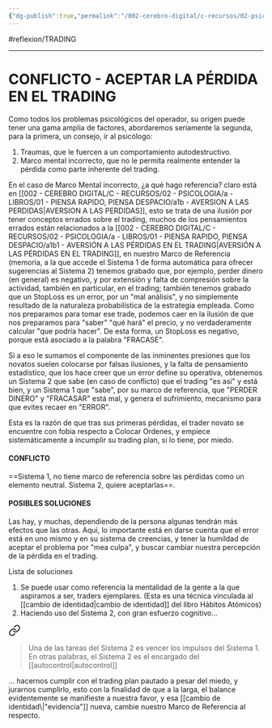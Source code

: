 ```yaml
---
{"dg-publish":true,"permalink":"/002-cerebro-digital/c-recursos/02-psicologia/a-libros/01-piensa-rapido-piensa-despacio/a3a1-conflicto-aceptar-la-perdida-en-el-trading/"}
---
```


#reflexion/TRADING 

---

# CONFLICTO - ACEPTAR LA PÉRDIDA EN EL TRADING

Como todos los problemas psicológicos del operador, su origen puede tener una gama amplia de factores, abordaremos seriamente la segunda, para la primera, un consejo, ir al psicólogo:

1) Traumas, que le fuercen a un comportamiento autodestructivo.
2) Marco mental incorrecto, que no le permita realmente entender la pérdida como parte inherente del trading.

En el caso de Marco Mental incorrecto, ¿a qué hago referencia? claro está en [[002 - CEREBRO DIGITAL/C - RECURSOS/02 - PSICOLOGIA/a - LIBROS/01 - PIENSA RAPIDO, PIENSA DESPACIO/a1b - AVERSION A LAS PERDIDAS\|AVERSION A LAS PERDIDAS]], esto se trata de una ilusión por tener conceptos errados sobre el trading, muchos de los pensamientos errados están relacionados a la [[002 - CEREBRO DIGITAL/C - RECURSOS/02 - PSICOLOGIA/a - LIBROS/01 - PIENSA RAPIDO, PIENSA DESPACIO/a1b1 - AVERSIÓN A LAS PÉRDIDAS EN EL TRADING\|AVERSIÓN A LAS PÉRDIDAS EN EL TRADING]], en nuestro Marco de Referencia (memoria, a la que accede el Sistema 1 de forma automática para ofrecer sugerencias al Sistema 2) tenemos grabado que, por ejemplo, perder dinero (en general) es negativo, y por extensión y falta de compresión sobre la actividad, también en particular, en el trading; también tenemos grabado que un StopLoss es un error, por un "mal análisis", y no simplemente resultado de la naturaleza probabilística de la estrategia empleada. Como nos preparamos para tomar ese trade, podemos caer en la ilusión de que nos preparamos para "saber" "qué hará" el precio, y no verdaderamente calcular "que podría hacer". De esta forma, un StopLoss es negativo, porque está asociado a la palabra "FRACASÉ". 

Si a eso le sumamos el componente de las inminentes presiones que los novatos suelen colocarse por falsas ilusiones, y la falta de pensamiento estadístico, que los hace creer que un error define su operativa, obtenemos un Sistema 2 que sabe (en caso de conflicto) que el trading "es así" y está bien, y un Sistema 1 que "sabe", por su marco de referencia, que "PERDER DINERO" y "FRACASAR" está mal, y genera el sufrimiento, mecanismo para que evites recaer en "ERROR".

Esta es la razón de que tras sus primeras pérdidas, el trader novato se encuentre con fobia respecto a Colocar Ordenes, y empiece sistemáticamente a incumplir su trading plan, si lo tiene, por miedo.

#### CONFLICTO
==Sistema 1, no tiene marco de referencia sobre las pérdidas como un elemento neutral.
Sistema 2, quiere aceptarlas==.

#### POSIBLES SOLUCIONES
Las hay, y muchas, dependiendo de la persona algunas tendrán más efectos que las otras. Aquí, lo importante está en darse cuenta que el error está en uno mismo y en su sistema de creencias, y tener la humildad de aceptar el problema por "mea culpa", y buscar cambiar nuestra percepción de la pérdida en el trading.

Lista de soluciones
1) Se puede usar como referencia la mentalidad de la gente a la que aspiramos a ser, traders ejemplares. (Esta es una técnica vinculada al [[cambio de identidad\|cambio de identidad]] del libro Hábitos Atómicos)
2) Haciendo uso del Sistema 2, con gran esfuerzo cognitivo... 
<div class="transclusion internal-embed is-loaded"><a class="markdown-embed-link" href="/002-cerebro-digital/c-recursos/02-psicologia/a-libros/01-piensa-rapido-piensa-despacio/a2-sistema-2/#158df0" aria-label="Open link"><svg xmlns="http://www.w3.org/2000/svg" width="24" height="24" viewBox="0 0 24 24" fill="none" stroke="currentColor" stroke-width="2" stroke-linecap="round" stroke-linejoin="round" class="svg-icon lucide-link"><path d="M10 13a5 5 0 0 0 7.54.54l3-3a5 5 0 0 0-7.07-7.07l-1.72 1.71"></path><path d="M14 11a5 5 0 0 0-7.54-.54l-3 3a5 5 0 0 0 7.07 7.07l1.71-1.71"></path></svg></a><div class="markdown-embed">



> Una de las tareas del Sistema 2 es vencer los impulsos del Sistema 1. En otras palabras, el Sistema 2 es el encargado del [[autocontrol\|autocontrol]]

</div></div>
 … hacernos cumplir con el trading plan pautado a pesar del miedo, y jurarnos cumplirlo, esto con la finalidad de que a la larga, el balance evidentemente se manifieste a nuestra favor, y esa [[cambio de identidad\|"evidencia"]] nueva, cambie nuestro Marco de Referencia al respecto. 
